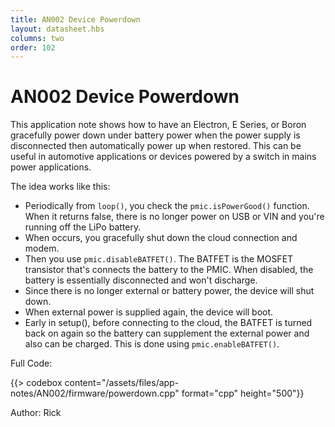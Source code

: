 ```yaml
---
title: AN002 Device Powerdown
layout: datasheet.hbs
columns: two
order: 102
---
```

# AN002 Device Powerdown

This application note shows how to have an Electron, E Series, or Boron gracefully power down under battery power when the power supply is disconnected then automatically power up when restored. This can be useful in automotive applications or devices powered by a switch in mains power applications.

The idea works like this:

- Periodically from `loop()`, you check the `pmic.isPowerGood()` function. When it returns false, there is no longer power on USB or VIN and you're running off the LiPo battery.
- When occurs, you gracefully shut down the cloud connection and modem.
- Then you use `pmic.disableBATFET()`. The BATFET is the MOSFET transistor that's connects the battery to the PMIC. When disabled, the battery is essentially disconnected and won't discharge.
- Since there is no longer external or battery power, the device will shut down.
- When external power is supplied again, the device will boot.
- Early in setup(), before connecting to the cloud, the BATFET is turned back on again so the battery can supplement the external power and also can be charged. This is done using `pmic.enableBATFET()`.


Full Code:

{{> codebox content="/assets/files/app-notes/AN002/firmware/powerdown.cpp" format="cpp" height="500"}}


Author: Rick